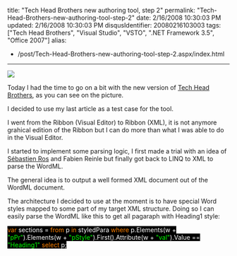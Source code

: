 title: "Tech Head Brothers new authoring tool, step 2"
permalink: "Tech-Head-Brothers-new-authoring-tool-step-2"
date: 2/16/2008 10:30:03 PM
updated: 2/16/2008 10:30:03 PM
disqusIdentifier: 20080216103003
tags: ["Tech Head Brothers", "Visual Studio", "VSTO", ".NET Framework 3.5", "Office 2007"]
alias:
 - /post/Tech-Head-Brothers-new-authoring-tool-step-2.aspx/index.html
---
![](http://farm3.static.flickr.com/2005/2268217977_fd02a77b95_o.jpg) 

Today I had the time to go on a bit with the new version of [Tech Head Brothers](http://www.techheadbrothers.com/), as you can see on the picture.
<!-- more -->

I decided to use my last article as a test case for the tool.

I went from the Ribbon (Visual Editor) to Ribbon (XML), it is not anymore grahical edition of the Ribbon but I can do more than what I was able to do in the Visual Editor.

I started to implement some parsing logic, I first made a trial with an idea of [Sébastien Ros](http://www.dotnetguru2.org/sebastienros/) and Fabien Reinle but finally got back to LINQ to XML to parse the WordML.

The general idea is to output a well formed XML document out of the WordML document. 

The architecture I decided to use at the moment is to have special Word styles mapped to some part of my target XML structure. Doing so I can easily parse the WordML like this to get all pagaraph with Heading1 style:

<span style="background: black; color: #ff8000">var </span><span style="background: black; color: white">sections = 
    </span><span style="background: black; color: #ff8000">from </span><span style="background: black; color: white">p </span><span style="background: black; color: #ff8000">in </span><span style="background: black; color: white">styledPara
    </span><span style="background: black; color: #ff8000">where </span><span style="background: black; color: white">p.Elements(w + </span><span style="background: black; color: lime">"pPr"</span><span style="background: black; color: white">).Elements(w + </span><span style="background: black; color: lime">"pStyle"</span><span style="background: black; color: white">).First().Attribute(w + </span><span style="background: black; color: lime">"val"</span><span style="background: black; color: white">).Value == </span><span style="background: black; color: lime">"Heading1"
    </span><span style="background: black; color: #ff8000">select </span><span style="background: black; color: white">p;
</span>
[](http://11011.net/software/vspaste)
